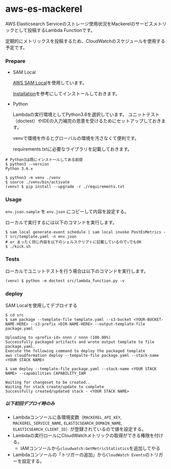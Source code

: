 # aws-es-mackerel

AWS Elasticsearch Serviceのストレージ使用状況をMackerelのサービスメトリックとして投稿するLambda Functionです。

定期的にメトリックスを投稿するため、CloudWatchのスケジュールを使用する予定です。

### Prepare

- SAM Local

    [AWS SAM Local](https://github.com/awslabs/aws-sam-local)を使用しています。

    [Installation](https://github.com/awslabs/aws-sam-local#installation)を参考にしてインストールしておきます。

- Python

    Lambdaの実行環境としてPython3.6を選択しています。
    ユニットテスト（doctest）やIDEの入力補完の恩恵を受けるためにセットアップしておきます。


    venvで環境を作るとグローバルの環境を汚さなくて便利です。

    requirements.txtに必要なライブラリを記載しておきます。


```shell
# Python3は既にインストールしてある前提
$ python3 --version
Python 3.6.x

$ python3 -m venv ./venv
$ source ./venv/bin/activate
(venv) $ pip install --upgrade -r ./requirements.txt
```

### Usage

`env.json.sample` を `env.json` にコピーして内容を設定する。

ローカルで実行するには以下のコマンドを実行します。

```shell
$ sam local generate-event schedule | sam local invoke PostEsMetrics -t src/template.yaml -n env.json
# or まったく同じ内容を以下のシェルスクリプトに記載しているので↓でもOK
$ ./kick.sh
```


### Tests

ローカルでユニットテストを行う場合は以下のコマンドを実行します。


```shell
(venv) $ python -m doctest src/lambda_function.py -v
```


### deploy

SAM Localを使用してデプロイする

```shell
$ cd src
$ sam package --template-file template.yaml --s3-bucket <YOUR-BUCKET-NAME-HERE> --s3-prefix <DIR-NAME-HERE> --output-template-file package.yaml

Uploading to <prefix-id> nnnn / nnnn (100.00%)
Successfully packaged artifacts and wrote output template to file package.yaml.
Execute the following command to deploy the packaged template
aws cloudformation deploy --tempalte-file package.yaml --stack-name <YOUR STACK NAME>

$ sam deploy --template-file package.yaml --stack-name <YOUR STACK NAME> --capabilities CAPABILITY_IAM

Waiting for changeset to be created..
Waiting for stack create/update to complete
Successfully created/updated stack - <YOUR STACK NAME>
```

##### 以下初回デプロイ時のみ

* Lambdaコンソールに各環境変数（`MACKEREL_API_KEY`, `MACKEREL_SERVICE_NAME`, `ELASTICSEARCH_DOMAIN_NAME`, `ELASTICSEARCH_CLIENT_ID`）が登録されているので値を設定する。
* Lambdaの実行ロールにCloudWatchメトリックの取得ができる権限を付ける。
    - IAMコンソールから`cloudwatch:GetMetricStatistics`を追加してやる
* Lambdaコンソールの「トリガーの追加」から`CloudWatch Events`のトリガーを設定する。
